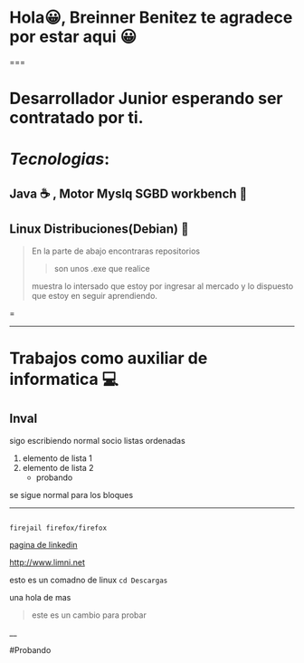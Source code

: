 
# **Hola😀, Breinner Benitez te agradece por estar aqui** 😀

===
# **Desarrollador Junior esperando ser contratado por ti**.
# ***Tecnologias***:

## Java :coffee: , Motor Myslq SGBD workbench  :dolphin: 
## Linux Distribuciones(Debian) :penguin:

> En la parte de abajo encontraras repositorios 
>
>>son unos .exe que realice 
>
>  muestra lo intersado que estoy por ingresar al mercado y lo dispuesto que estoy en  seguir aprendiendo.

 =
 ___
 # Trabajos como auxiliar de informatica 💻 

## Inval 

sigo escribiendo normal socio listas ordenadas

1. elemento de lista 1
2. elemento de lista 2
    * probando 

se sigue normal para los bloques

___
~~~

firejail firefox/firefox

~~~

[pagina de linkedin](http://www.limni.net)	

<http://www.limni.net>


esto es un comadno de linux `cd Descargas`

una hola de mas

>este es un cambio para probar

__

#Probando
